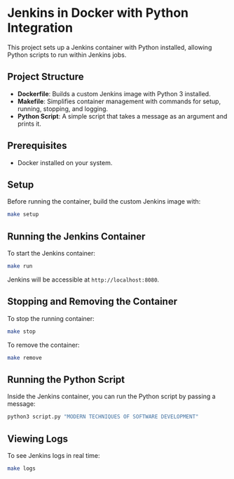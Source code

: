 # Jenkins in Docker with Python Integration

This project sets up a Jenkins container with Python installed, allowing Python scripts to run within Jenkins jobs.

## Project Structure

- **Dockerfile**: Builds a custom Jenkins image with Python 3 installed.
- **Makefile**: Simplifies container management with commands for setup, running, stopping, and logging.
- **Python Script**: A simple script that takes a message as an argument and prints it.

## Prerequisites

- Docker installed on your system.

## Setup

Before running the container, build the custom Jenkins image with:

```sh
make setup
```

## Running the Jenkins Container

To start the Jenkins container:

```sh
make run
```

Jenkins will be accessible at `http://localhost:8080`.

## Stopping and Removing the Container

To stop the running container:

```sh
make stop
```

To remove the container:

```sh
make remove
```

## Running the Python Script

Inside the Jenkins container, you can run the Python script by passing a message:

```sh
python3 script.py "MODERN TECHNIQUES OF SOFTWARE DEVELOPMENT"
```

## Viewing Logs

To see Jenkins logs in real time:

```sh
make logs
```
